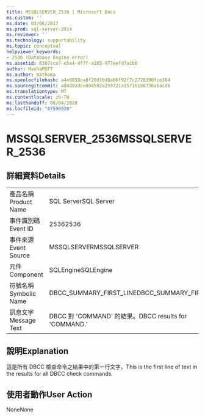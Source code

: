 ```yaml
---
title: MSSQLSERVER_2536 | Microsoft Docs
ms.custom: ''
ms.date: 03/06/2017
ms.prod: sql-server-2014
ms.reviewer: ''
ms.technology: supportability
ms.topic: conceptual
helpviewer_keywords:
- 2536 (Database Engine error)
ms.assetid: 6307cce7-e5a4-4f7f-a105-977eefd7a1b6
author: MashaMSFT
ms.author: mathoma
ms.openlocfilehash: a4e9859ca8f20d10d8a06f92f7c2728390fce304
ms.sourcegitcommit: ad4d92dce894592a259721a1571b1d8736abacdb
ms.translationtype: MT
ms.contentlocale: zh-TW
ms.lasthandoff: 08/04/2020
ms.locfileid: "87598920"
---
```

# <a name="mssqlserver_2536"></a><span data-ttu-id="b7697-102">MSSQLSERVER_2536</span><span class="sxs-lookup"><span data-stu-id="b7697-102">MSSQLSERVER_2536</span></span>
    
## <a name="details"></a><span data-ttu-id="b7697-103">詳細資料</span><span class="sxs-lookup"><span data-stu-id="b7697-103">Details</span></span>  
  
|||  
|-|-|  
|<span data-ttu-id="b7697-104">產品名稱</span><span class="sxs-lookup"><span data-stu-id="b7697-104">Product Name</span></span>|<span data-ttu-id="b7697-105">SQL Server</span><span class="sxs-lookup"><span data-stu-id="b7697-105">SQL Server</span></span>|  
|<span data-ttu-id="b7697-106">事件識別碼</span><span class="sxs-lookup"><span data-stu-id="b7697-106">Event ID</span></span>|<span data-ttu-id="b7697-107">2536</span><span class="sxs-lookup"><span data-stu-id="b7697-107">2536</span></span>|  
|<span data-ttu-id="b7697-108">事件來源</span><span class="sxs-lookup"><span data-stu-id="b7697-108">Event Source</span></span>|<span data-ttu-id="b7697-109">MSSQLSERVER</span><span class="sxs-lookup"><span data-stu-id="b7697-109">MSSQLSERVER</span></span>|  
|<span data-ttu-id="b7697-110">元件</span><span class="sxs-lookup"><span data-stu-id="b7697-110">Component</span></span>|<span data-ttu-id="b7697-111">SQLEngine</span><span class="sxs-lookup"><span data-stu-id="b7697-111">SQLEngine</span></span>|  
|<span data-ttu-id="b7697-112">符號名稱</span><span class="sxs-lookup"><span data-stu-id="b7697-112">Symbolic Name</span></span>|<span data-ttu-id="b7697-113">DBCC_SUMMARY_FIRST_LINE</span><span class="sxs-lookup"><span data-stu-id="b7697-113">DBCC_SUMMARY_FIRST_LINE</span></span>|  
|<span data-ttu-id="b7697-114">訊息文字</span><span class="sxs-lookup"><span data-stu-id="b7697-114">Message Text</span></span>|<span data-ttu-id="b7697-115">DBCC 對 'COMMAND' 的結果。</span><span class="sxs-lookup"><span data-stu-id="b7697-115">DBCC results for 'COMMAND.'</span></span>|  
  
## <a name="explanation"></a><span data-ttu-id="b7697-116">說明</span><span class="sxs-lookup"><span data-stu-id="b7697-116">Explanation</span></span>  
 <span data-ttu-id="b7697-117">這是所有 DBCC 檢查命令之結果中的第一行文字。</span><span class="sxs-lookup"><span data-stu-id="b7697-117">This is the first line of text in the results for all DBCC check commands.</span></span>  
  
## <a name="user-action"></a><span data-ttu-id="b7697-118">使用者動作</span><span class="sxs-lookup"><span data-stu-id="b7697-118">User Action</span></span>  
 <span data-ttu-id="b7697-119">None</span><span class="sxs-lookup"><span data-stu-id="b7697-119">None</span></span>  
  
  
